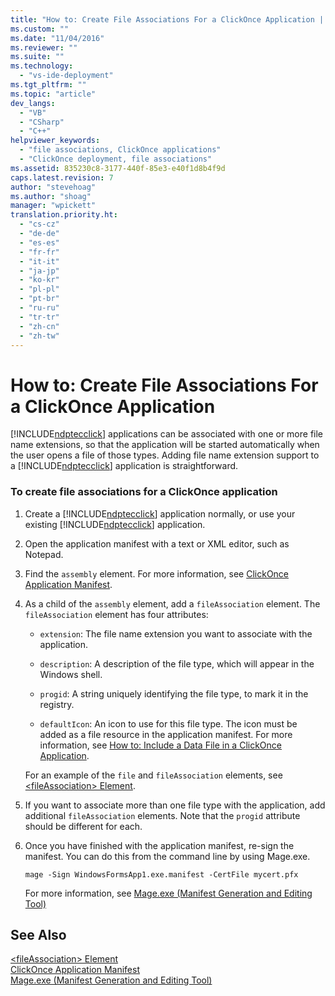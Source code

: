 ```yaml
---
title: "How to: Create File Associations For a ClickOnce Application | Microsoft Docs"
ms.custom: ""
ms.date: "11/04/2016"
ms.reviewer: ""
ms.suite: ""
ms.technology: 
  - "vs-ide-deployment"
ms.tgt_pltfrm: ""
ms.topic: "article"
dev_langs: 
  - "VB"
  - "CSharp"
  - "C++"
helpviewer_keywords: 
  - "file associations, ClickOnce applications"
  - "ClickOnce deployment, file associations"
ms.assetid: 835230c8-3177-440f-85e3-e40f1d8b4f9d
caps.latest.revision: 7
author: "stevehoag"
ms.author: "shoag"
manager: "wpickett"
translation.priority.ht: 
  - "cs-cz"
  - "de-de"
  - "es-es"
  - "fr-fr"
  - "it-it"
  - "ja-jp"
  - "ko-kr"
  - "pl-pl"
  - "pt-br"
  - "ru-ru"
  - "tr-tr"
  - "zh-cn"
  - "zh-tw"
---
```

# How to: Create File Associations For a ClickOnce Application
[!INCLUDE[ndptecclick](../deployment/includes/ndptecclick_md.md)] applications can be associated with one or more file name extensions, so that the application will be started automatically when the user opens a file of those types. Adding file name extension support to a [!INCLUDE[ndptecclick](../deployment/includes/ndptecclick_md.md)] application is straightforward.  
  
### To create file associations for a ClickOnce application  
  
1.  Create a [!INCLUDE[ndptecclick](../deployment/includes/ndptecclick_md.md)] application normally, or use your existing [!INCLUDE[ndptecclick](../deployment/includes/ndptecclick_md.md)] application.  
  
2.  Open the application manifest with a text or XML editor, such as Notepad.  
  
3.  Find the `assembly` element. For more information, see [ClickOnce Application Manifest](../deployment/clickonce-application-manifest.md).  
  
4.  As a child of the `assembly` element, add a `fileAssociation` element. The `fileAssociation` element has four attributes:  
  
    -   `extension`: The file name extension you want to associate with the application.  
  
    -   `description`: A description of the file type, which will appear in the Windows shell.  
  
    -   `progid`: A string uniquely identifying the file type, to mark it in the registry.  
  
    -   `defaultIcon`: An icon to use for this file type. The icon must be added as a file resource in the application manifest. For more information, see [How to: Include a Data File in a ClickOnce Application](../deployment/how-to-include-a-data-file-in-a-clickonce-application.md).  
  
     For an example of the `file` and `fileAssociation` elements, see [\<fileAssociation> Element](../deployment/fileassociation-element-clickonce-application.md).  
  
5.  If you want to associate more than one file type with the application, add additional `fileAssociation` elements. Note that the `progid` attribute should be different for each.  
  
6.  Once you have finished with the application manifest, re-sign the manifest. You can do this from the command line by using Mage.exe.  
  
     `mage -Sign WindowsFormsApp1.exe.manifest -CertFile mycert.pfx`  
  
     For more information, see [Mage.exe (Manifest Generation and Editing Tool)](../Topic/Mage.exe%20\(Manifest%20Generation%20and%20Editing%20Tool\).md)  
  
## See Also  
 [\<fileAssociation> Element](../deployment/fileassociation-element-clickonce-application.md)   
 [ClickOnce Application Manifest](../deployment/clickonce-application-manifest.md)   
 [Mage.exe (Manifest Generation and Editing Tool)](../Topic/Mage.exe%20\(Manifest%20Generation%20and%20Editing%20Tool\).md)